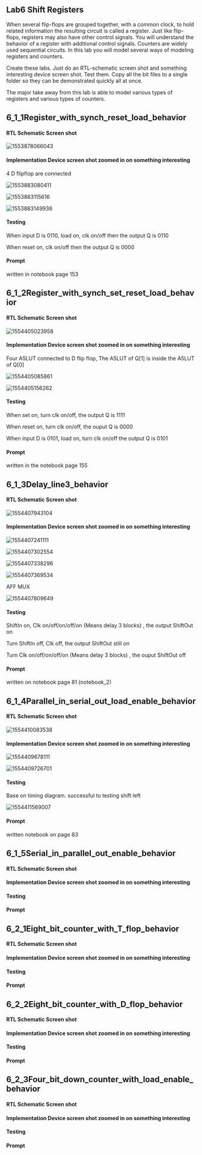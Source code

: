 ## Lab6 Shift Registers

When several flip-flops are grouped together, with a common clock, to hold related information the resulting circuit is called a register. Just like flip-flops, registers may also have other control signals. You will understand the behavior of a register with additional control signals. Counters are widely used sequential circuits. In this lab you will model several ways of modeling registers and counters.

Create these labs. Just do an RTL-schematic screen shot and something interesting device screen shot. Test them.  Copy all the bit files to a single folder so they can be demonstrated quickly all at once. 

The major take away from this lab is able to model various types of registers and various types of counters.



## 6_1_1Register_with_synch_reset_load_behavior

#### RTL Schematic Screen shot

![1553878066043](1553878066043.png)

#### Implementation Device screen shot zoomed in on something interesting

4 D flipflop are connected

![1553883080411](1553883080411.png)

![1553883115616](1553883115616.png)

![1553883149936](1553883149936.png)

#### Testing

When input D is 0110, load on, clk on/off then the output Q is 0110

When reset on, clk on/off then the output Q is 0000

#### Prompt 

written in notebook page 153



## 6_1_2Register_with_synch_set_reset_load_behavior

#### RTL Schematic Screen shot

![1554405023958](1554405023958.png)



#### Implementation Device screen shot zoomed in on something interesting

Four A5LUT connected to D flip flop, The A5LUT of Q[1] is inside the A5LUT of Q[0]

![1554405085861](1554405085861.png)

![1554405156262](1554405156262.png)

#### Testing

When set on, turn clk on/off, the output Q is 1111

When reset on, turn clk on/off, the ouput Q is 0000

When input D is 0101, load on, turn clk on/off the output Q is 0101

#### Prompt 

written in the notebook page 155



## 6_1_3Delay_line3_behavior

#### RTL Schematic Screen shot

![1554407943104](1554407943104.png)

#### Implementation Device screen shot zoomed in on something interesting

![1554407241111](1554407241111.png)

![1554407302554](1554407302554.png)

![1554407338296](1554407338296.png)

![1554407369534](1554407369534.png)

AFF MUX

![1554407809649](1554407809649.png)

#### Testing

ShiftIn on, Clk on/off/on/off/on (Means delay 3 blocks) , the output ShiftOut on

Turn ShiftIn off, Clk off, the output ShiftOut still on

Turn Clk on/off/on/off/on (Means delay 3 blocks) ,  the ouput ShiftOut off

#### Prompt 

written on notebook page 81 (notebook_2)





## 6_1_4Parallel_in_serial_out_load_enable_behavior

#### RTL Schematic Screen shot

![1554410083538](1554410083538.png)

#### Implementation Device screen shot zoomed in on something interesting

![1554409678111](1554409678111.png)

![1554409726701](1554409726701.png)

#### Testing

Base on timing diagram. successful to testing shift left

![1554411569007](1554411569007.png)

#### Prompt 

written notebook on page 83



## 6_1_5Serial_in_parallel_out_enable_behavior

#### RTL Schematic Screen shot



#### Implementation Device screen shot zoomed in on something interesting



#### Testing



#### Prompt 



## 6_2_1Eight_bit_counter_with_T_flop_behavior

#### RTL Schematic Screen shot



#### Implementation Device screen shot zoomed in on something interesting



#### Testing



#### Prompt 



## 6_2_2Eight_bit_counter_with_D_flop_behavior

#### RTL Schematic Screen shot



#### Implementation Device screen shot zoomed in on something interesting



#### Testing



#### Prompt 





## 6_2_3Four_bit_down_counter_with_load_enable_behavior

#### RTL Schematic Screen shot



#### Implementation Device screen shot zoomed in on something interesting



#### Testing



#### Prompt 

